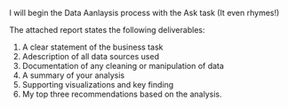 I will begin the Data Aanlaysis process with the Ask task (It even rhymes!)

The attached report states the following deliverables: 

 1. A clear statement of the business task
 2. Adescription of all data sources used 
 3. Documentation of any cleaning or manipulation of data
 4. A summary of your analysis 
 5. Supporting visualizations and key finding
 6. My top three recommendations based on the analysis. 
